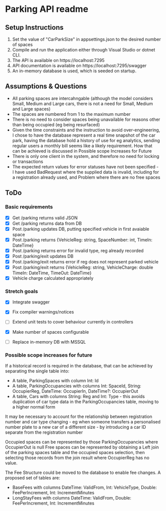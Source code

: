 # Parking API readme

## Setup Instructions
1. Set the value of "CarParkSize" in appsettings.json to the desired number of spaces
2. Compile and run the application either through Visual Studio or dotnet CLI.
3. The API is available on https://localhost:7295
4. API documentation is available on https://localhost:7295/swagger
5. An in-memory database is used, which is seeded on startup.

## Assumptions & Questions
- All parking spaces are intercahngable (although the model considers Small, Medium and Large cars, there is not a need for Small, Medium and Large spaces)
- The spaces are numbered from 1 to the maximum number
- There is no need to consider spaces being unavailable for reasons other than being occupied (eg being resurfaced)
- Given the time constraints and the instruction to avoid over-engineering, I chose to have the database represent a real time snapshot of the car park, having the database hold a history of use for eg analytics, sending regular users a monthly bill seems like a likely requirement. How that can be achieved is discussed in Possible scope Increases for Future
- There is only one client in the system, and therefore no need for locking or transactions
- The expected return values for error statuses have not been specified - I have used BadRequest where the supplied data is invalid, including for a registration already used, and Problem where there are no free spaces

## ToDo

### Basic requirements

- [x] Get /parking returns valid JSON
- [x] Get /parking returns data from DB
- [x] Post /parking updates DB, putting specified vehicle in first avaiable space
- [x] Post /parking returns {VehicleReg: string, SpaceNumber: int, TimeIn: DateTime}
- [x] Post /parking returns error for invalid type, reg already recorded
- [x] Post /parking/exit updates DB
- [x] Post /parking/exit returns error if reg does not represent parked vehicle
- [x] Post /parking/exit returns {VehicleReg: string, VehicleCharge: double TimeIn: DateTime, TimeOut: DateTime}
- [x] Vehicle charge calculated appropriately

### Stretch goals

- [x] Integrate swagger
- [x] Fix compiler warnings/notices
- [ ] Extend unit tests to cover behaviour currently in controllers
- [x] Make number of spaces configurable
- [ ] Replace in-memory DB with MSSQL


### Possible scope increases for future

If a historical record is required in the database, that can be achieved by separating the single table into:
- A table, ParkingSpaces with column Int: Id
- A table, ParkingOccupancies with columns Int: SpaceId, String: OccupierReg, DateTime: OccupierIn, DateTime?: OccupierOut
- A table, Cars with columns String: Reg and Int: Type - this avoids duplication of car type data in the ParkingOccupancies table, moving to a higher normal form

It may be necessary to account for the relationship between registration number and car type changing - eg when someone transfers a personalised number plate to a new car of a different size - by introducing a car ID separate from the registration number

Occupied spaces can be represented by those ParkingOccupancies where OccupierOut is null
Free spaces can be represented by obtaining a Left join of the parking spaces table and the occupied spaces selection, then selecting those records from the join result where OccupierReg has no value.

The Fee Structure could be moved to the database to enable fee changes. A proposed set of tables are:
- BaseFees with columns DateTime: ValidFrom, Int: VehicleType, Double: FeePerIncrement, Int: IncrementMinutes
- LongStayFees with columns DateTime: ValidFrom, Double: FeePerIncrement, Int: IncrementMinutes